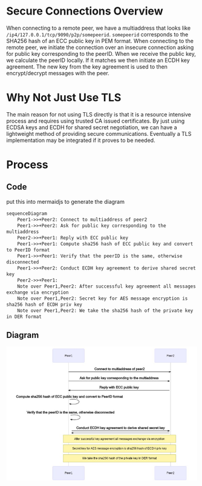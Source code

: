 # Secure Connections Overview

When connecting to a remote peer, we have a multiaddress that looks like `/ip4/127.0.0.1/tcp/9090/p2p/somepeerid`. `somepeerid` corresponds to the SHA256 hash of an ECC public key in PEM format. When connecting to the remote peer, we initiate the connection over an insecure connection asking for public key corresponding to the peerID. When we receive the public key, we calculate the peerID locally. If it matches we then initiate an ECDH key agreement. The new key from the key agreement is used to then encrypt/decrypt messages with the peer.

# Why Not Just Use TLS

The main reason for not using TLS directly is that it is a resource intensive process and requires using trusted CA issued certificates. By just using ECDSA keys and ECDH for shared secret negotiation, we can have a lightweight method of providing secure communications. Eventually a TLS implementation may be integrated if it proves to be needed.

# Process

## Code

put this into mermaidjs to generate the diagram

```mermaidjs
sequenceDiagram
	Peer1->>+Peer2: Connect to multiaddress of peer2
	Peer1->>+Peer2: Ask for public key corresponding to the multiaddress
	Peer2->>+Peer1: Reply with ECC public key
	Peer1->>+Peer1: Compute sha256 hash of ECC public key and convert to PeerID format
	Peer1->>+Peer1: Verify that the peerID is the same, otherwise disconnected
	Peer1->>+Peer2: Conduct ECDH key agreement to derive shared secret key
	Peer2->>+Peer1: 
    Note over Peer1,Peer2: After successful key agreement all messages exchange via encryption
	Note over Peer1,Peer2: Secret key for AES message encryption is sha256 hash of ECDH priv key
	Note over Peer1,Peer2: We take the sha256 hash of the private key in DER format
```					

## Diagram

![](./secure_conn.jpg)